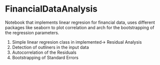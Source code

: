# FinancialDataAnalysis

Notebook that implements linear regresion for financial data, uses different packages like seaborn to plot correlation and arch for the bootstrapping of the regression 
parameters.

1. Simple linear regresion class in implemented-> Residual Analysis
2. Detection of outliners in the input data
3. Autocorrelation of the Residuals
4. Bootstrapping of Standard Errors
